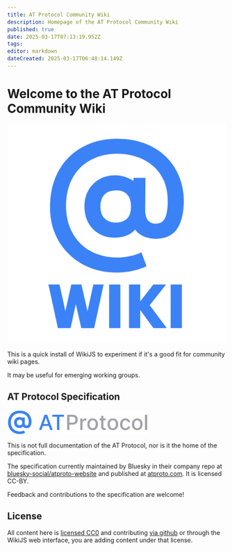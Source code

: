 ```yaml
---
title: AT Protocol Community Wiki
description: Homepage of the AT Protocol Community Wiki
published: true
date: 2025-03-17T07:13:19.952Z
tags: 
editor: markdown
dateCreated: 2025-03-17T06:48:14.149Z
---
```


# Welcome to the AT Protocol Community Wiki

![@wiki logo](/assets/atwiki512.png)

This is a quick install of WikiJS to experiment if it's a good fit for community wiki pages.

It may be useful for emerging working groups.

## AT Protocol Specification

![atprotocol.svg](/assets/atprotocol.svg)

This is not full documentation of the AT Protocol, nor is it the home of the specification.

The specification currently maintained by Bluesky in their company repo at [bluesky-social/atproto-website](https://github.com/bluesky-social/atproto-website) and published at [atproto.com](https://atproto.com/). It is licensed CC-BY.

Feedback and contributions to the specification are welcome!

## License

All content here is [licensed CC0](https://github.com/ATProtocol-Community/atprotocommunitywiki?tab=CC0-1.0-1-ov-file#readme) and contributing [via github](https://github.com/ATProtocol-Community/atprotocommunitywiki) or through the WikiJS web interface, you are adding content under that license.